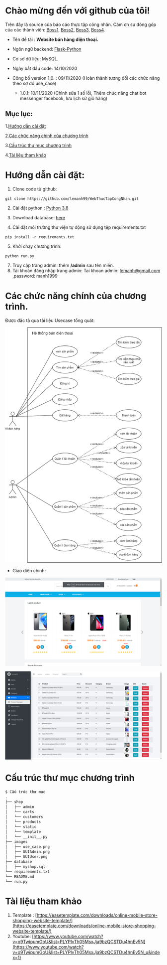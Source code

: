 
# Chào mừng đến với github của tôi!
Trên đây là source của báo cáo thực tập công nhân. Cám ơn sự đóng góp của các thành viên: [Boss1](https://www.facebook.com/ndminh1004/), [Boss2](https://www.facebook.com/hoanglongnhat0605/), [Boss3](https://www.facebook.com/proxike/), [Boss4](https://www.facebook.com/profile.php?id=100001136116158).
- Tên đề tài : **Website bán hàng điện thoại.**
- Ngôn ngữ backend: [Flask-Python](https://flask.palletsprojects.com/en/1.1.x/)
- Cơ sở dữ liệu: MySQL.

- Ngày bắt dầu code: 14/10/2020
- Công bố version 1.0. : 09/11/2020 (Hoàn thành tương đối các chức năng theo sơ đồ use_case)
	- 1.0.1: 10/11/2020 (Chỉnh sửa 1 số lỗi, Thêm chức năng chat bot messenger facebook, lưu lịch sử giỏ hàng)

## Mục lục:
1.[Hướng dẫn cài đặt](#p1)

2.[Các chức năng chính của chương trình](#p2)

3.[Cấu trúc thư mục chương trình](#p3)

4.[Tài liệu tham khảo](#p4)

<a id="p1"></a> 
# Hướng dẫn cài đặt:
1. Clone code từ github:

```shell
git clone https://github.com/lemanh99/WebThucTapCongNhan.git
```

2. Cài đặt python : [Python 3.8](https://www.python.org/downloads/release/python-380/)

3. Download database: [here](database/myshop.sql)

4. Cài đặt môi trường thư viện tự động sử dụng tệp requirements.txt

```shell
pip install -r requirements.txt
```

5. Khởi chạy chương trình:
```shell
python run.py
```
7. Truy cập trang admin: thêm **/admin** sau tên miền.
6. Tài khoản đăng nhập trang admin:  Tai khoan admin: [lemanh@gmail.com](lexuanmanh101199@gmail.com) ,password: manh1999

<a id="p2"></a> 
# Các chức năng chính của chương trình.
Được đặc tả qua tài liệu Usecase tổng quát:
<div align='center'>
  <img src='images/use_case.png'>
</div>

- Giao diện chính:

![alt tag](images/GUIUser.png)

![alt tag](images/GUIAdmin.png)

<a id="p3"></a> 
# Cấu trúc thư mục chương trình
```
$ Cấu trúc thư mục
.
├── shop
│   ├── admin
│   └── carts
│   └── customers
│   └── products
│   └── static
│   └── template
│   └── __init__.py
├── images
│   ├── use_case.png
│   ├── GUIAdmin.png
│   ├── GUIUser.png
├── database
│   ├── myshop.sql
└── requirements.txt
└── README.md
└── run.py

```

<a id="p4"></a> 
# Tài liệu tham khảo

 1. Template : [https://easetemplate.com/downloads/online-mobile-store-shopping-website-template/](https://easetemplate.com/downloads/online-mobile-store-shopping-website-template/)
2. Youtube: [https://www.youtube.com/watch?v=o9TwipumGoU&list=PLYPlvTh05MsxJja9bzQCSTDu4hnEv5N](https://www.youtube.com/watch?v=o9TwipumGoU&list=PLYPlvTh05MsxJja9bzQCSTDu4hnEv5N_u&index=1)
